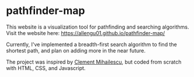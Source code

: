 # pathfinder-map
This website is a visualization tool for pathfinding and searching algorithms. Visit the website here: https://allengu01.github.io/pathfinder-map/

Currently, I've implemented a breadth-first search algorithm to find the shortest path, and plan on adding more in the near future.

The project was inspired by [Clement Mihailescu](https://github.com/clementmihailescu/Pathfinding-Visualizer), but coded from scratch with HTML, CSS, and Javascript.
